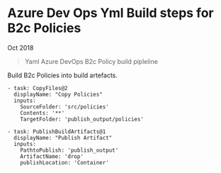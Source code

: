 # Azure Dev Ops Yml Build steps for B2c Policies

Oct 2018

> Yaml Azure DevOps B2c Policy build pipleline

Build B2c Policies into build artefacts.

```
- task: CopyFiles@2
  displayName: "Copy Policies"
  inputs:
    SourceFolder: 'src/policies'
    Contents: '**'
    TargetFolder: 'publish_output/policies'

- task: PublishBuildArtifacts@1
  displayName: "Publish Artifact"
  inputs:
    PathtoPublish: 'publish_output'
    ArtifactName: 'drop'
    publishLocation: 'Container'
```